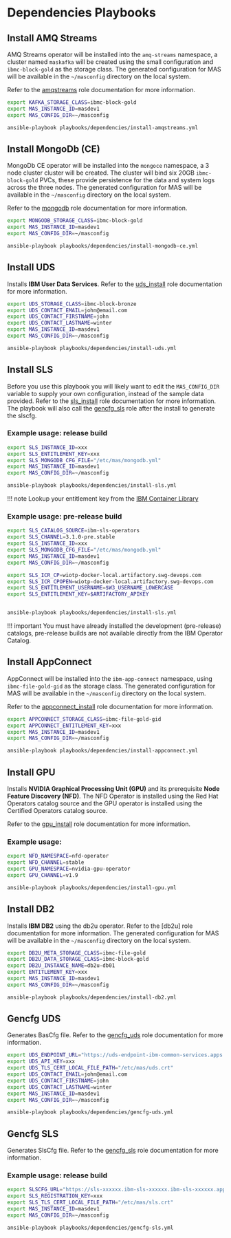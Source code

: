 # Dependencies Playbooks

## Install AMQ Streams
AMQ Streams operator will be installed into the `amq-streams` namespace, a cluster named `maskafka` will be created using the small configuration and `ibmc-block-gold` as the storage class.  The generated configuration for MAS will be available in the `~/masconfig` directory on the local system.

Refer to the [amqstreams](../roles/amqstreams.md) role documentation for more information.

```bash
export KAFKA_STORAGE_CLASS=ibmc-block-gold
export MAS_INSTANCE_ID=masdev1
export MAS_CONFIG_DIR=~/masconfig

ansible-playbook playbooks/dependencies/install-amqstreams.yml
```

## Install MongoDb (CE)
MongoDb CE operator will be installed into the `mongoce` namespace, a 3 node cluster cluster will be created.  The cluster will bind six 20GB `ibmc-block-gold` PVCs, these provide persistence for the data and system logs across the three nodes.  The generated configuration for MAS will be available in the `~/masconfig` directory on the local system.

Refer to the [mongodb](../roles/mongodb.md) role documentation for more information.

```bash
export MONGODB_STORAGE_CLASS=ibmc-block-gold
export MAS_INSTANCE_ID=masdev1
export MAS_CONFIG_DIR=~/masconfig

ansible-playbook playbooks/dependencies/install-mongodb-ce.yml
```


## Install UDS
Installs **IBM User Data Services**.  Refer to the [uds_install](../roles/uds_install.md) role documentation for more information.

```bash
export UDS_STORAGE_CLASS=ibmc-block-bronze
export UDS_CONTACT_EMAIL=john@email.com
export UDS_CONTACT_FIRSTNAME=john
export UDS_CONTACT_LASTNAME=winter
export MAS_INSTANCE_ID=masdev1
export MAS_CONFIG_DIR=~/masconfig

ansible-playbook playbooks/dependencies/install-uds.yml
```


## Install SLS
Before you use this playbook you will likely want to edit the `MAS_CONFIG_DIR` variable to supply your own configuration, instead of the sample data provided. Refer to the [sls_install](../roles/sls_install.md) role documentation for more information. The playbook will also call the [gencfg_sls](../roles/gencfg_sls.md) role after the install to generate the slscfg. 

### Example usage: release build

```bash
export SLS_INSTANCE_ID=xxx
export SLS_ENTITLEMENT_KEY=xxx
export SLS_MONGODB_CFG_FILE="/etc/mas/mongodb.yml"
export MAS_INSTANCE_ID=masdev1
export MAS_CONFIG_DIR=~/masconfig

ansible-playbook playbooks/dependencies/install-sls.yml
```

!!! note
    Lookup your entitlement key from the [IBM Container Library](https://myibm.ibm.com/products-services/containerlibrary)


### Example usage: pre-release build

```bash
export SLS_CATALOG_SOURCE=ibm-sls-operators
export SLS_CHANNEL=3.1.0-pre.stable
export SLS_INSTANCE_ID=xxx
export SLS_MONGODB_CFG_FILE="/etc/mas/mongodb.yml"
export MAS_INSTANCE_ID=masdev1
export MAS_CONFIG_DIR=~/masconfig

export SLS_ICR_CP=wiotp-docker-local.artifactory.swg-devops.com
export SLS_ICR_CPOPEN=wiotp-docker-local.artifactory.swg-devops.com
export SLS_ENTITLEMENT_USERNAME=$W3_USERNAME_LOWERCASE
export SLS_ENTITLEMENT_KEY=$ARTIFACTORY_APIKEY


ansible-playbook playbooks/dependencies/install-sls.yml
```

!!! important
    You must have already installed the development (pre-release) catalogs, pre-release builds are not available directly from the IBM Operator Catalog.


## Install AppConnect
AppConnect will be installed into the `ibm-app-connect` namespace, using `ibmc-file-gold-gid` as the storage class.  The generated configuration for MAS will be available in the `~/masconfig` directory on the local system.

Refer to the [appconnect_install](../roles/appconnect_install.md) role documentation for more information.

```bash
export APPCONNECT_STORAGE_CLASS=ibmc-file-gold-gid
export APPCONNECT_ENTITLEMENT_KEY=xxx
export MAS_INSTANCE_ID=masdev1
export MAS_CONFIG_DIR=~/masconfig

ansible-playbook playbooks/dependencies/install-appconnect.yml
```


## Install GPU
Installs **NVIDIA Graphical Processing Unit (GPU)** and its prerequisite **Node Feature Discovery (NFD)**. The NFD Operator is installed using the Red Hat Operators catalog source and the GPU operator is installed using the Certified Operators catalog source. 

Refer to the [gpu_install](../roles/gpu_install.md) role documentation for more information.

### Example usage: 

```bash
export NFD_NAMESPACE=nfd-operator
export NFD_CHANNEL=stable
export GPU_NAMESPACE=nvidia-gpu-operator
export GPU_CHANNEL=v1.9

ansible-playbook playbooks/dependencies/install-gpu.yml
```


## Install DB2
Installs **IBM DB2** using the db2u operator. Refer to the [db2u] role documentation for more information. The generated configuration for MAS will be available in the `~/masconfig` directory on the local system.

```bash
export DB2U_META_STORAGE_CLASS=ibmc-file-gold
export DB2U_DATA_STORAGE_CLASS=ibmc-block-gold
export DB2U_INSTANCE_NAME=db2u-db01
export ENTITLEMENT_KEY=xxx
export MAS_INSTANCE_ID=masdev1
export MAS_CONFIG_DIR=~/masconfig

ansible-playbook playbooks/dependencies/install-db2.yml
```


## Gencfg UDS
Generates BasCfg file. Refer to the [gencfg_uds](../roles/gencfg_uds.md) role documentation for more information.

```bash
export UDS_ENDPOINT_URL="https://uds-endpoint-ibm-common-services.apps.masocp-xxxxxx.....com"
export UDS_API_KEY=xxx
export UDS_TLS_CERT_LOCAL_FILE_PATH="/etc/mas/uds.crt"
export UDS_CONTACT_EMAIL=john@email.com
export UDS_CONTACT_FIRSTNAME=john
export UDS_CONTACT_LASTNAME=winter
export MAS_INSTANCE_ID=masdev1
export MAS_CONFIG_DIR=~/masconfig

ansible-playbook playbooks/dependencies/gencfg-uds.yml
```


## Gencfg SLS
Generates SlsCfg file. Refer to the [gencfg_sls](../roles/gencfg_sls.md) role documentation for more information.

### Example usage: release build

```bash
export SLSCFG_URL="https://sls-xxxxxx.ibm-sls-xxxxxx.ibm-sls-xxxxxx.apps.masocp-xxxxxx.....com"
export SLS_REGISTRATION_KEY=xxx
export SLS_TLS_CERT_LOCAL_FILE_PATH="/etc/mas/sls.crt"
export MAS_INSTANCE_ID=masdev1
export MAS_CONFIG_DIR=~/masconfig

ansible-playbook playbooks/dependencies/gencfg-sls.yml
```